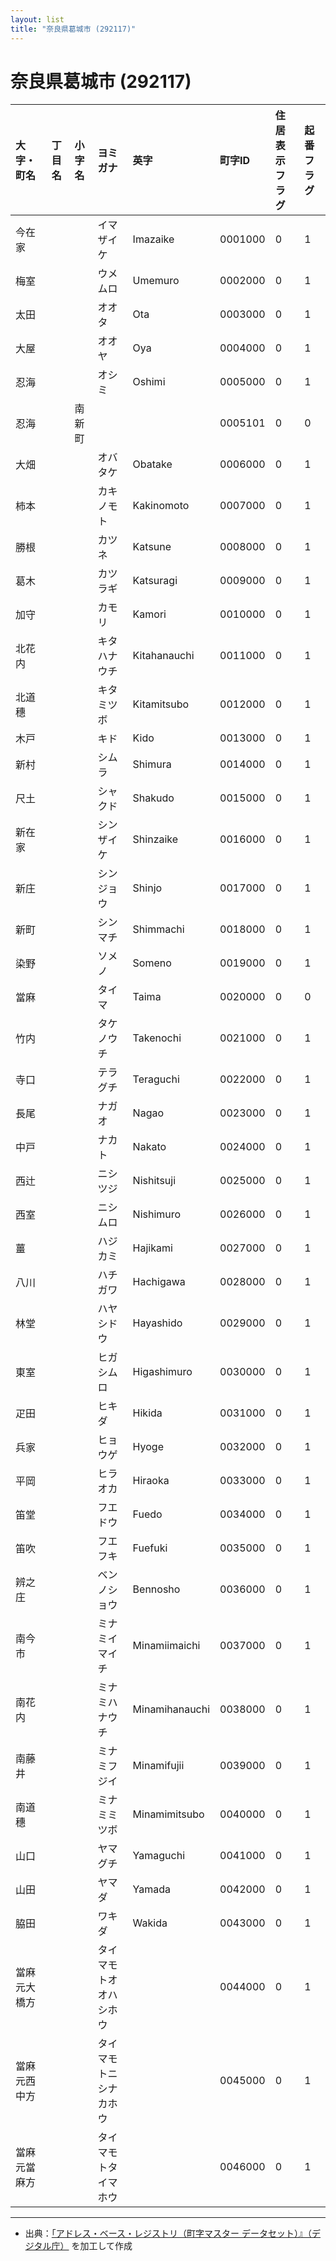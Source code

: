 ```yaml
---
layout: list
title: "奈良県葛城市 (292117)"
---
```


# 奈良県葛城市 (292117)

| 大字・町名 | 丁目名 | 小字名 | ヨミガナ | 英字 | 町字ID | 住居表示フラグ | 起番フラグ |
|:---|:---|:---|:---|:---|:---|:---|:---|
| 今在家 |  |  | イマザイケ   | Imazaike | 0001000 | 0 | 1 |
| 梅室 |  |  | ウメムロ   | Umemuro | 0002000 | 0 | 1 |
| 太田 |  |  | オオタ   | Ota | 0003000 | 0 | 1 |
| 大屋 |  |  | オオヤ   | Oya | 0004000 | 0 | 1 |
| 忍海 |  |  | オシミ   | Oshimi | 0005000 | 0 | 1 |
| 忍海 |  | 南新町 |    |  | 0005101 | 0 | 0 |
| 大畑 |  |  | オバタケ   | Obatake | 0006000 | 0 | 1 |
| 柿本 |  |  | カキノモト   | Kakinomoto | 0007000 | 0 | 1 |
| 勝根 |  |  | カツネ   | Katsune | 0008000 | 0 | 1 |
| 葛木 |  |  | カツラギ   | Katsuragi | 0009000 | 0 | 1 |
| 加守 |  |  | カモリ   | Kamori | 0010000 | 0 | 1 |
| 北花内 |  |  | キタハナウチ   | Kitahanauchi | 0011000 | 0 | 1 |
| 北道穗 |  |  | キタミツボ   | Kitamitsubo | 0012000 | 0 | 1 |
| 木戸 |  |  | キド   | Kido | 0013000 | 0 | 1 |
| 新村 |  |  | シムラ   | Shimura | 0014000 | 0 | 1 |
| 尺土 |  |  | シャクド   | Shakudo | 0015000 | 0 | 1 |
| 新在家 |  |  | シンザイケ   | Shinzaike | 0016000 | 0 | 1 |
| 新庄 |  |  | シンジョウ   | Shinjo | 0017000 | 0 | 1 |
| 新町 |  |  | シンマチ   | Shimmachi | 0018000 | 0 | 1 |
| 染野 |  |  | ソメノ   | Someno | 0019000 | 0 | 1 |
| 當麻 |  |  | タイマ   | Taima | 0020000 | 0 | 0 |
| 竹内 |  |  | タケノウチ   | Takenochi | 0021000 | 0 | 1 |
| 寺口 |  |  | テラグチ   | Teraguchi | 0022000 | 0 | 1 |
| 長尾 |  |  | ナガオ   | Nagao | 0023000 | 0 | 1 |
| 中戸 |  |  | ナカト   | Nakato | 0024000 | 0 | 1 |
| 西辻 |  |  | ニシツジ   | Nishitsuji | 0025000 | 0 | 1 |
| 西室 |  |  | ニシムロ   | Nishimuro | 0026000 | 0 | 1 |
| 薑 |  |  | ハジカミ   | Hajikami | 0027000 | 0 | 1 |
| 八川 |  |  | ハチガワ   | Hachigawa | 0028000 | 0 | 1 |
| 林堂 |  |  | ハヤシドウ   | Hayashido | 0029000 | 0 | 1 |
| 東室 |  |  | ヒガシムロ   | Higashimuro | 0030000 | 0 | 1 |
| 疋田 |  |  | ヒキダ   | Hikida | 0031000 | 0 | 1 |
| 兵家 |  |  | ヒョウゲ   | Hyoge | 0032000 | 0 | 1 |
| 平岡 |  |  | ヒラオカ   | Hiraoka | 0033000 | 0 | 1 |
| 笛堂 |  |  | フエドウ   | Fuedo | 0034000 | 0 | 1 |
| 笛吹 |  |  | フエフキ   | Fuefuki | 0035000 | 0 | 1 |
| 辨之庄 |  |  | ベンノショウ   | Bennosho | 0036000 | 0 | 1 |
| 南今市 |  |  | ミナミイマイチ   | Minamiimaichi | 0037000 | 0 | 1 |
| 南花内 |  |  | ミナミハナウチ   | Minamihanauchi | 0038000 | 0 | 1 |
| 南藤井 |  |  | ミナミフジイ   | Minamifujii | 0039000 | 0 | 1 |
| 南道穗 |  |  | ミナミミツボ   | Minamimitsubo | 0040000 | 0 | 1 |
| 山口 |  |  | ヤマグチ   | Yamaguchi | 0041000 | 0 | 1 |
| 山田 |  |  | ヤマダ   | Yamada | 0042000 | 0 | 1 |
| 脇田 |  |  | ワキダ   | Wakida | 0043000 | 0 | 1 |
| 當麻元大橋方 |  |  | タイマモトオオハシホウ   |  | 0044000 | 0 | 1 |
| 當麻元西中方 |  |  | タイマモトニシナカホウ   |  | 0045000 | 0 | 1 |
| 當麻元當麻方 |  |  | タイマモトタイマホウ   |  | 0046000 | 0 | 1 |

---

- 出典：[「アドレス・ベース・レジストリ（町字マスター データセット）』（デジタル庁）](https://www.digital.go.jp/policies/base_registry_address/) を加工して作成
